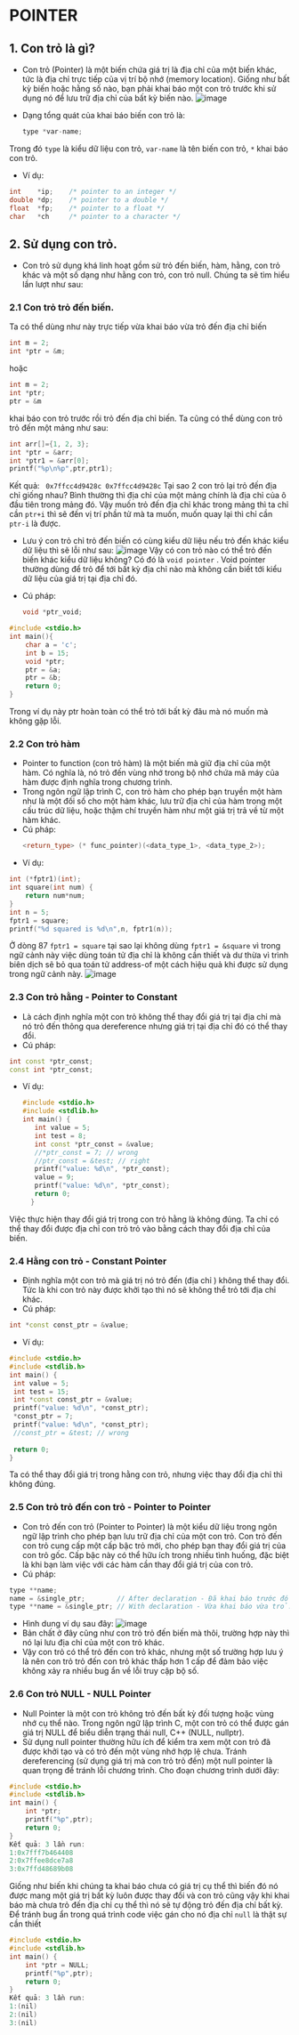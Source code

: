 # POINTER
## 1. Con trỏ là gì?
- Con trỏ (Pointer) là một biến chứa giá trị là địa chỉ của một biến khác, tức là địa chỉ trực tiếp của vị trí bộ nhớ (memory location). Giống như bất kỳ biến hoặc hằng số nào, bạn phải khai báo một con trỏ trước khi sử dụng nó để lưu trữ địa chỉ của bất kỳ biến nào.
![image](https://github.com/user-attachments/assets/08319d24-d71b-4629-adf4-e26dfea1000f)

- Dạng tổng quát của khai báo biến con trỏ là:
  ```cpp
  type *var-name;
  ```
Trong đó `type` là kiểu dữ liệu con trỏ, `var-name` là tên biến con trỏ, `*` khai báo con trỏ.

- Ví dụ:
```cpp
int    *ip;    /* pointer to an integer */
double *dp;    /* pointer to a double */
float  *fp;    /* pointer to a float */
char   *ch     /* pointer to a character */
```
## 2. Sử dụng con trỏ.
- Con trỏ sử dụng khá linh hoạt gồm sử trỏ đến biến, hàm, hằng, con trỏ khác và một số dạng như hằng con trỏ, con trỏ null. Chúng ta sẽ tìm hiểu lần lượt như sau:
### 2.1 Con trỏ trỏ đến biến.
Ta có thể dùng như này trực tiếp vừa khai báo vừa trỏ đến địa chỉ biến
```cpp
int m = 2;
int *ptr = &m;
```
hoặc 
```cpp
int m = 2;
int *ptr;
ptr = &m
```
khai báo con trỏ trước rồi trỏ đến địa chỉ biến.
Ta cũng có thể dùng con trỏ trỏ đến một mảng như sau:
```cpp
int arr[]={1, 2, 3};
int *ptr = &arr;
int *ptr1 = &arr[0];
printf("%p\n%p",ptr,ptr1);
```
Kết quả:
`
0x7ffcc4d9428c
0x7ffcc4d9428c`
Tại sao 2 con trỏ lại trỏ đến địa chỉ giống nhau? Bình thường thì địa chỉ của một mảng chính là địa chỉ của ô đầu tiên trong mảng đó.
Vậy muốn trỏ đến địa chỉ khác trong mảng thì ta chỉ cần `ptr+i` thì sẽ đến vị trí phần tử mà ta muốn, muốn quay lại thì chỉ cần `ptr-i` là được.
* Lưu ý con trỏ chỉ trỏ đến biến có cùng kiểu dữ liệu nếu trỏ đến khác kiểu dữ liệu thì sẽ lỗi như sau:
 ![image](https://github.com/user-attachments/assets/35ec6aa5-7139-49bd-a40b-bafcc1e43e3e)
Vậy có con trỏ nào có thể trỏ đến biến khác kiểu dữ liệu không?
Có đó là `void pointer` .
Void pointer thường dùng để trỏ để tới bất kỳ địa chỉ nào mà không cần biết tới kiểu dữ 
liệu của giá trị tại địa chỉ đó.
- Cú pháp:
  ```cpp
  void *ptr_void;
  ```
```cpp
#include <stdio.h>
int main(){
	char a = 'c';
	int b = 15;
	void *ptr;
	ptr = &a;
	ptr = &b;
	return 0;
}
```
Trong ví dụ này ptr hoàn toàn có thể trỏ tới bất kỳ đâu mà nó muốn mà không gặp lỗi.
### 2.2 Con trỏ hàm
-  Pointer to function (con trỏ hàm) là một biến mà giữ địa chỉ của một hàm. Có nghĩa 
là, nó trỏ đến vùng nhớ trong bộ nhớ chứa mã máy của hàm được định nghĩa trong 
chương trình.
-  Trong ngôn ngữ lập trình C, con trỏ hàm cho phép bạn truyền một hàm như là một 
đối số cho một hàm khác, lưu trữ địa chỉ của hàm trong một cấu trúc dữ liệu, hoặc thậm 
chí truyền hàm như một giá trị trả về từ một hàm khác.
- Cú pháp:
  ```cpp
  <return_type> (* func_pointer)(<data_type_1>, <data_type_2>);
  ```
- Ví dụ:
```cpp
int (*fptr1)(int);
int square(int num) {
    return num*num;
}
int n = 5;
fptr1 = square;
printf("%d squared is %d\n",n, fptr1(n));
```
Ở dòng 87 `fptr1 = square` tại sao lại không dùng `fptr1 = &square` vì trong ngữ cảnh này việc dùng toán tử địa chỉ là không cần thiết và dư thừa vì trình biên dịch sẽ bỏ qua toán tử address-of một cách hiệu quả khi được sử dụng trong ngữ cảnh này.
![image](https://github.com/user-attachments/assets/348390a0-505a-4aaa-9f14-8b9612e93199)
### 2.3 Con trỏ hằng - Pointer to Constant
- Là cách định nghĩa một con trỏ không thể thay đổi giá trị tại địa chỉ mà 
nó trỏ đến thông qua dereference nhưng giá trị tại địa chỉ đó có thể thay đổi.
- Cú pháp:
```cpp
int const *ptr_const;
const int *ptr_const;
```
- Ví dụ:
  ```cpp
  #include <stdio.h>
  #include <stdlib.h>
  int main() {
	 int value = 5;
	 int test = 8;
	 int const *ptr_const = &value;
	 //*ptr_const = 7; // wrong
	 //ptr_const = &test; // right
	 printf("value: %d\n", *ptr_const);
	 value = 9;
	 printf("value: %d\n", *ptr_const);
	 return 0;
	}
  ```
Việc thực hiện thay đổi giá trị trong con trỏ hằng là không đúng. Ta chỉ có thể thay đổi được địa chỉ con trỏ trỏ vào bằng cách thay đổi địa chỉ của biến.
### 2.4 Hằng con trỏ - Constant Pointer
- Định nghĩa một con trỏ mà giá trị nó trỏ đến (địa chỉ ) không thể thay đổi. Tức 
là khi con trỏ này được khởi tạo thì nó sẽ không thể trỏ tới địa chỉ khác.
- Cú pháp:
```cpp
int *const const_ptr = &value;
```
- Ví dụ:
```cpp
#include <stdio.h>
#include <stdlib.h>
int main() {
 int value = 5;
 int test = 15;
 int *const const_ptr = &value;
 printf("value: %d\n", *const_ptr);
 *const_ptr = 7;
 printf("value: %d\n", *const_ptr);
 //const_ptr = &test; // wrong
 
 return 0;
}
```
Ta có thể thay đổi giá trị trong hằng con trỏ, nhưng việc thay đổi địa chỉ thì không đúng.
### 2.5 Con trỏ trỏ đến con trỏ - Pointer to Pointer
- Con trỏ đến con trỏ (Pointer to Pointer) là một kiểu dữ liệu trong ngôn ngữ lập trình 
cho phép bạn lưu trữ địa chỉ của một con trỏ. Con trỏ đến con trỏ cung cấp một cấp bậc 
trỏ mới, cho phép bạn thay đổi giá trị của con trỏ gốc. Cấp bậc này có thể hữu ích trong 
nhiều tình huống, đặc biệt là khi bạn làm việc với các hàm cần thay đổi giá trị của con 
trỏ.
- Cú pháp:
```cpp
type **name;
name = &single_ptr;        // After declaration - Đã khai báo trước đó
type **name = &single_ptr; // With declaration - Vừa khai báo vừa trỏ.
```
- Hình dung ví dụ sau đây:
![image](https://github.com/user-attachments/assets/a7a0140a-36d3-47ea-ac86-062294638c25)
- Bản chất ở đây cũng như con trỏ trỏ đến biến mà thôi, trường hợp này thì nó lại lưu địa chỉ của một con trỏ khác.
- Vậy con trỏ có thể trỏ đến con trỏ khác, nhưng một số trường hợp lưu ý là nên con trỏ trỏ đến con trỏ khác thấp hơn 1 cấp để đảm bảo việc không xảy ra nhiều bug ẩn về lỗi truy cập bộ số.
### 2.6 Con trỏ NULL - NULL Pointer
- Null Pointer là một con trỏ không trỏ đến bất kỳ đối tượng hoặc vùng nhớ cụ thể 
nào. Trong ngôn ngữ lập trình C, một con trỏ có thể được gán giá trị NULL để biểu 
diễn trạng thái null, C++ (NULL, nullptr).
- Sử dụng null pointer thường hữu ích để kiểm tra xem một con trỏ đã được khởi 
tạo và có trỏ đến một vùng nhớ hợp lệ chưa. Tránh dereferencing (sử dụng giá trị mà 
con trỏ trỏ đến) một null pointer là quan trọng để tránh lỗi chương trình.
Cho đoạn chương trình dưới đây:
```cpp
#include <stdio.h>
#include <stdlib.h>
int main() {
	int *ptr;
	printf("%p",ptr); 
	return 0;
}
Kết quả: 3 lần run:
1:0x7fff7b464408
2:0x7ffee8dce7a8
3:0x7ffd48689b08
```
Giống như biến khi chúng ta khai báo chưa có giá trị cụ thể thì biến đó nó được mang một giá trị bất kỳ luôn được thay đổi và con trỏ cũng vậy khi khai báo mà chưa trỏ đến địa chỉ cụ thể thì nó sẽ tự động trỏ đến địa chỉ bất kỳ. Để tránh bug ẩn trong quá trình code việc gán cho nó địa chỉ `null` là thật sự cần thiết
```cpp
#include <stdio.h>
#include <stdlib.h>
int main() {
	int *ptr = NULL;
	printf("%p",ptr); 
	return 0;
}
Kết quả: 3 lần run:
1:(nil)
2:(nil)
3:(nil)
```
